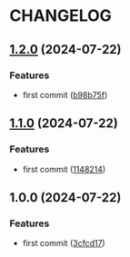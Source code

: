 # CHANGELOG

## [1.2.0](https://github.com/vclmbv/utls/compare/v1.1.0...v1.2.0) (2024-07-22)

### Features

* first commit ([b98b75f](https://github.com/vclmbv/utls/commit/b98b75f9ffa79be4d4f0b7fc4f65c556262046a1))

## [1.1.0](https://github.com/vclmbv/utls/compare/v1.0.0...v1.1.0) (2024-07-22)

### Features

* first commit ([1148214](https://github.com/vclmbv/utls/commit/1148214c07fe2e7968f985720dbc5709fd4f2f56))

## 1.0.0 (2024-07-22)

### Features

* first commit ([3cfcd17](https://github.com/vclmbv/utls/commit/3cfcd176bef82c20b080d4ccde24996960d394b2))
